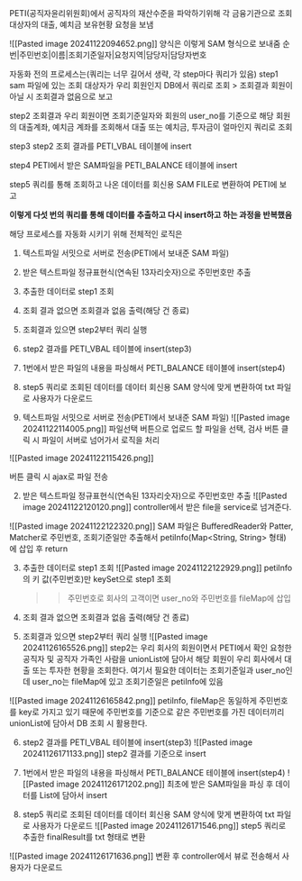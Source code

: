 PETI(공직자윤리위원회)에서 공직자의 재산수준을 파악하기위해 각 금융기관으로 조회 대상자의 대출, 예치금 보유현황 요청을 보냄

![[Pasted image 20241122094652.png]]
양식은 이렇게 SAM 형식으로 보내줌
순번|주민번호|이름|조회기준일자|요청지역|담당자|담당자번호

자동화 전의 프로세스는(쿼리는 너무 길어서 생략, 각 step마다 쿼리가 있음)
step1 sam 파일에 있는 조회 대상자가 우리 회원인지 DB에서 쿼리로 조회
       > 조회결과 회원이 아닐 시 조회결과 없음으로 보고

step2 조회결과 우리 회원이면 조회기준일자와 회원의 user_no를 기준으로 해당 회원의
대출계좌, 예치금 계좌를 조회해서 대출 또는 예치금, 투자금이 얼마인지 쿼리로 조회

step3 step2 조회 결과를 PETI_VBAL 테이블에 insert

step4 PETI에서 받은 SAM파일을 PETI_BALANCE 테이블에 insert

step5 쿼리를 통해 조회하고 나온 데이터를 회신용 SAM FILE로 변환하여 PETI에 보고


**이렇게 다섯 번의 쿼리를 통해 데이터를 추출하고 다시 insert하고 하는 과정을 반복했음**


해당 프로세스를 자동화 시키기 위해 전체적인 로직은

1. 텍스트파일 서밋으로 서버로 전송(PETI에서 보내준 SAM 파일)
2. 받은 텍스트파일 정규표현식(연속된 13자리숫자)으로 주민번호만 추출
3. 추출한 데이터로 step1 조회
4. 조회 결과 없으면 조회결과 없음 출력(해당 건 종료)
5. 조회결과 있으면 step2부터 쿼리 실행
6. step2 결과를 PETI_VBAL 테이블에 insert(step3)
7. 1번에서 받은 파일의 내용을 파싱해서 PETI_BALANCE 테이블에 insert(step4)
8. step5 쿼리로 조회된 데이터를 데이터 회신용 SAM 양식에 맞게 변환하여 txt 파일로 사용자가 다운로드



1. 텍스트파일 서밋으로 서버로 전송(PETI에서 보내준 SAM 파일)
![[Pasted image 20241122114005.png]]
파일선택 버튼으로 업로드 할 파일을 선택, 검사 버튼 클릭 시 파일이 서버로 넘어가서
로직을 처리

![[Pasted image 20241122115426.png]]

버튼 클릭 시 ajax로 파일 전송

2. 받은 텍스트파일 정규표현식(연속된 13자리숫자)으로 주민번호만 추출
![[Pasted image 20241122120120.png]]
controller에서 받은 file을 service로 넘겨준다.

![[Pasted image 20241122122320.png]]
SAM 파일은 BufferedReader와 Patter, Matcher로 주민번호, 조회기준일만 추출해서
petiInfo(Map<String, String> 형태)에 삽입 후 return

3. 추출한 데이터로 step1 조회
![[Pasted image 20241122122929.png]]
petiInfo의 키 값(주민번호)만 keySet으로 step1 조회
    >>주민번호로 회사의 고객이면 user_no와 주민번호를 fileMap에 삽입


4. 조회 결과 없으면 조회결과 없음 출력(해당 건 종료)


5. 조회결과 있으면 step2부터 쿼리 실행
![[Pasted image 20241126165526.png]]
step2는 우리 회사의 회원이면서 PETI에서 확인 요청한 공직자 및 공직자 가족인 사람을
unionList에 담아서 해당 회원이 우리 회사에서 대출 또는 투자한 현황을 조회한다.
여기서 필요한 데이터는 조회기준일과 user_no인데
user_no는 fileMap에 있고 조회기준일은 petiInfo에 있음

![[Pasted image 20241126165842.png]]
petiInfo, fileMap은 동일하게 주민번호를 key로 가지고 있기 때문에
주민번호를 기준으로 같은 주민번호를 가진 데이터끼리 unionList에 담아서 DB 조회 시 활용한다.


6. step2 결과를 PETI_VBAL 테이블에 insert(step3)
![[Pasted image 20241126171133.png]]
step2 결과를 기준으로 insert

7. 1번에서 받은 파일의 내용을 파싱해서 PETI_BALANCE 테이블에 insert(step4)
![[Pasted image 20241126171202.png]]
최초에 받은 SAM파일을 파싱 후 데이터를 List에 담아서 insert

8. step5 쿼리로 조회된 데이터를 데이터 회신용 SAM 양식에 맞게 변환하여 txt 파일로 사용자가 다운로드
![[Pasted image 20241126171546.png]]
step5 쿼리로 추출한 finalResult를 txt 형태로 변환

![[Pasted image 20241126171636.png]]
변환 후 controller에서 뷰로 전송해서 사용자가 다운로드